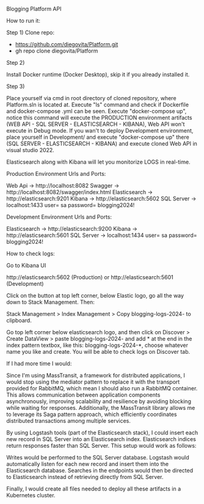 Blogging Platform API

How to run it:

Step 1) Clone repo:

* https://github.com/diegovita/Platform.git
* gh repo clone diegovita/Platform

Step 2)

Install Docker runtime (Docker Desktop), skip it if you already installed it.

Step 3)

Place yourself via cmd in root directory of cloned repository, where Platform.sln is located at. Execute "ls" command and check if Dockerfile and docker-compose .yml can be seen.
Execute "docker-compose up", notice this command will execute the PRODUCTION environment artifacts (WEB API - SQL SERVER - ELASTICSEARCH - KIBANA), Web API won't execute in Debug mode.
If you wan't to deploy Development environment, place yourself in Development/ and execute "docker-compose up" there (SQL SERVER - ELASTICSEARCH - KIBANA) and execute cloned Web API in visual studio 2022.

Elasticsearch along with Kibana will let you monitorize LOGS in real-time.

Production Environment Urls and Ports:

Web Api -> http://localhost:8082
Swagger -> http://localhost:8082/swagger/index.html
Elasticsearch -> http://elasticsearch:9201
Kibana -> http://elasticsearch:5602
SQL Server -> localhost:1433
user= sa
password= blogging2024!

Development Environment Urls and Ports:

Elasticsearch -> http://elasticsearch:9200
Kibana -> http://elasticsearch:5601
SQL Server -> localhost:1434
user= sa
password= blogging2024!

How to check logs:

Go to Kibana UI

http://elasticsearch:5602 (Production) or http://elasticsearch:5601 (Development)


Click on the button at top left corner, below Elastic logo, go all the way down to Stack Management. Then:

Stack Management > Index Management > Copy blogging-logs-2024- to clipboard.

Go top left corner below elasticsearch logo, and then click on Discover > Create DataView > paste blogging-logs-2024- and add * at the end in the index pattern textbox, like this: blogging-logs-2024-*, choose whatever name you like and create. You will be able to check logs on Discover tab.



If I had more time I would:

Since I'm using MassTransit, a framework for distributed applications, I would stop using the mediator pattern to replace it with the transport provided for RabbitMQ, which mean I should also run a RabbitMQ container. This allows communication between application components asynchronously, improving scalability and resilience by avoiding blocking while waiting for responses. Additionally, the MassTransit library allows me to leverage its Saga pattern approach, which efficiently coordinates distributed transactions among multiple services.

By using Logstash tools (part of the Elasticsearch stack), I could insert each new record in SQL Server into an Elasticsearch index. Elasticsearch indices return responses faster than SQL Server. This setup would work as follows:

Writes would be performed to the SQL Server database. Logstash would automatically listen for each new record and insert them into the Elasticsearch database. Searches in the endpoints would then be directed to Elasticsearch instead of retrieving directly from SQL Server.

Finally, I would create all files needed to deploy all these artifacts in a Kubernetes cluster.


  
